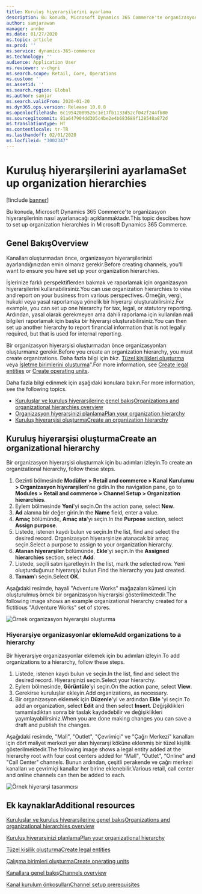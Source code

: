```yaml
---
title: Kuruluş hiyerarşilerini ayarlama
description: Bu konuda, Microsoft Dynamics 365 Commerce'te organizasyon hiyerarşilerinin nasıl ayarlanacağı açıklanmaktadır.
author: samjarawan
manager: annbe
ms.date: 01/27/2020
ms.topic: article
ms.prod: ''
ms.service: dynamics-365-commerce
ms.technology: ''
audience: Application User
ms.reviewer: v-chgri
ms.search.scope: Retail, Core, Operations
ms.custom: ''
ms.assetid: ''
ms.search.region: Global
ms.author: samjar
ms.search.validFrom: 2020-01-20
ms.dyn365.ops.version: Release 10.0.8
ms.openlocfilehash: 6c19542089526c1e17fb1133d52cf042f244fb80
ms.sourcegitcommit: 81a647904dd305c4be2e4b683689f128548a872d
ms.translationtype: HT
ms.contentlocale: tr-TR
ms.lasthandoff: 02/01/2020
ms.locfileid: "3002347"
---
```

# <a name="set-up-organization-hierarchies"></a><span data-ttu-id="183de-103">Kuruluş hiyerarşilerini ayarlama</span><span class="sxs-lookup"><span data-stu-id="183de-103">Set up organization hierarchies</span></span>


[!include [banner](includes/banner.md)]

<span data-ttu-id="183de-104">Bu konuda, Microsoft Dynamics 365 Commerce'te organizasyon hiyerarşilerinin nasıl ayarlanacağı açıklanmaktadır.</span><span class="sxs-lookup"><span data-stu-id="183de-104">This topic descibes how to set up organization hierarchies in Microsoft Dynamics 365 Commerce.</span></span>

## <a name="overview"></a><span data-ttu-id="183de-105">Genel Bakış</span><span class="sxs-lookup"><span data-stu-id="183de-105">Overview</span></span>

<span data-ttu-id="183de-106">Kanalları oluşturmadan önce, organizasyon hiyerarşilerinizi ayarlandığınızdan emin olmanız gerekir.</span><span class="sxs-lookup"><span data-stu-id="183de-106">Before creating channels, you'll want to ensure you have set up your organization hierarchies.</span></span>

<span data-ttu-id="183de-107">İşlerinize farklı perspektiflerden bakmak ve raporlamak için organizasyon hiyerarşilerini kullanabilirsiniz.</span><span class="sxs-lookup"><span data-stu-id="183de-107">You can use organization hierarchies to view and report on your business from various perspectives.</span></span> <span data-ttu-id="183de-108">Örneğin, vergi, hukuki veya yasal raporlamaya yönelik bir hiyerarşi oluşturabilirsiniz.</span><span class="sxs-lookup"><span data-stu-id="183de-108">For example, you can set up one hierarchy for tax, legal, or statutory reporting.</span></span> <span data-ttu-id="183de-109">Ardından, yasal olarak gerekmeyen ama dahili raporlama için kullanılan mali bilgileri raporlamak için başka bir hiyerarşi oluşturabilirsiniz.</span><span class="sxs-lookup"><span data-stu-id="183de-109">You can then set up another hierarchy to report financial information that is not legally required, but that is used for internal reporting.</span></span>

<span data-ttu-id="183de-110">Bir organizasyon hiyerarşisi oluşturmadan önce organizasyonları oluşturmanız gerekir.</span><span class="sxs-lookup"><span data-stu-id="183de-110">Before you create an organization hierarchy, you must create organizations.</span></span> <span data-ttu-id="183de-111">Daha fazla bilgi için bkz. [Tüzel kişilikleri oluşturma](channels-legal-entities.md) veya [İşletme birimlerini oluşturma](../fin-ops-core/fin-ops/organization-administration/tasks/create-operating-unit.md?toc=/dynamics365/commerce/toc.json)".</span><span class="sxs-lookup"><span data-stu-id="183de-111">For more information, see [Create legal entities](channels-legal-entities.md) or [Create operating units](../fin-ops-core/fin-ops/organization-administration/tasks/create-operating-unit.md?toc=/dynamics365/commerce/toc.json).</span></span>


<span data-ttu-id="183de-112">Daha fazla bilgi edinmek için aşağıdaki konulara bakın.</span><span class="sxs-lookup"><span data-stu-id="183de-112">For more information, see the following topics.</span></span>
- [<span data-ttu-id="183de-113">Kuruluşlar ve kuruluş hiyerarşilerine genel bakış</span><span class="sxs-lookup"><span data-stu-id="183de-113">Organizations and organizational hierarchies overview</span></span>](https://docs.microsoft.com/en-us/dynamics365/fin-ops-core/fin-ops/organization-administration/organizations-organizational-hierarchies)
- [<span data-ttu-id="183de-114">Organizasyon hiyerarşinizi planlama</span><span class="sxs-lookup"><span data-stu-id="183de-114">Plan your organization hierarchy</span></span>](https://docs.microsoft.com/en-us/dynamics365/fin-ops-core/fin-ops/organization-administration/plan-organizational-hierarchy?toc=/dynamics365/commerce/toc.json)
- [<span data-ttu-id="183de-115">Kuruluş hiyerarşisi oluşturma</span><span class="sxs-lookup"><span data-stu-id="183de-115">Create an organization hierarchy</span></span>](https://docs.microsoft.com/en-us/dynamics365/fin-ops-core/fin-ops/organization-administration/tasks/create-organization-hierarchy?toc=/dynamics365/commerce/toc.json)

## <a name="create-an-organizational-hierarchy"></a><span data-ttu-id="183de-116">Kuruluş hiyerarşisi oluşturma</span><span class="sxs-lookup"><span data-stu-id="183de-116">Create an organizational hierarchy</span></span>

<span data-ttu-id="183de-117">Bir organizasyon hiyerarşisi oluşturmak için bu adımları izleyin.</span><span class="sxs-lookup"><span data-stu-id="183de-117">To create an organizational hierarchy, follow these steps.</span></span>

1. <span data-ttu-id="183de-118">Gezinti bölmesinde **Modüller \> Retail and commerce \> Kanal Kurulumu \> Organizasyon hiyerarşileri**'ne gidin.</span><span class="sxs-lookup"><span data-stu-id="183de-118">In the navigation pane, go to **Modules \> Retail and commerce \> Channel Setup \> Organization hierarchies**.</span></span>
1. <span data-ttu-id="183de-119">Eylem bölmesinde **Yeni**'yi seçin.</span><span class="sxs-lookup"><span data-stu-id="183de-119">On the action pane, select **New**.</span></span>
1. <span data-ttu-id="183de-120">**Ad** alanına bir değer girin.</span><span class="sxs-lookup"><span data-stu-id="183de-120">In the **Name** field, enter a value.</span></span>
1. <span data-ttu-id="183de-121">**Amaç** bölümünde, **Amaç ata**'yı seçin.</span><span class="sxs-lookup"><span data-stu-id="183de-121">In the **Purpose** section, select **Assign purpose**.</span></span>
1. <span data-ttu-id="183de-122">Listede, istenen kaydı bulun ve seçin.</span><span class="sxs-lookup"><span data-stu-id="183de-122">In the list, find and select the desired record.</span></span> <span data-ttu-id="183de-123">Organizasyon hiyerarşinize atanacak bir amaç seçin.</span><span class="sxs-lookup"><span data-stu-id="183de-123">Select a purpose to assign to your organization hierarchy.</span></span>
1. <span data-ttu-id="183de-124">**Atanan hiyerarşiler** bölümünde, **Ekle**'yi seçin.</span><span class="sxs-lookup"><span data-stu-id="183de-124">In the **Assigned hierarchies** section, select **Add**.</span></span>
1. <span data-ttu-id="183de-125">Listede, seçili satırı işaretleyin.</span><span class="sxs-lookup"><span data-stu-id="183de-125">In the list, mark the selected row.</span></span> <span data-ttu-id="183de-126">Yeni oluşturduğunuz hiyerarşiyi bulun.</span><span class="sxs-lookup"><span data-stu-id="183de-126">Find the hierarchy you just created.</span></span>
1. <span data-ttu-id="183de-127">**Tamam**'ı seçin.</span><span class="sxs-lookup"><span data-stu-id="183de-127">Select **OK**.</span></span>

<span data-ttu-id="183de-128">Aşağıdaki resimde, hayali "Adventure Works" mağazaları kümesi için oluşturulmuş örnek bir organizasyon hiyerarşisi gösterilmektedir.</span><span class="sxs-lookup"><span data-stu-id="183de-128">The following image shows an example organizational hierarchy created for a fictitious "Adventure Works" set of stores.</span></span>

![Örnek organizasyon hiyerarşisi oluşturma](media/organizational-hierarchies.png)

### <a name="add-organizations-to-a-hierarchy"></a><span data-ttu-id="183de-130">Hiyerarşiye organizasyonlar ekleme</span><span class="sxs-lookup"><span data-stu-id="183de-130">Add organizations to a hierarchy</span></span>

<span data-ttu-id="183de-131">Bir hiyerarşiye organizasyonlar eklemek için bu adımları izleyin.</span><span class="sxs-lookup"><span data-stu-id="183de-131">To add organizations to a hierarchy, follow these steps.</span></span>

1. <span data-ttu-id="183de-132">Listede, istenen kaydı bulun ve seçin.</span><span class="sxs-lookup"><span data-stu-id="183de-132">In the list, find and select the desired record.</span></span> <span data-ttu-id="183de-133">Hiyerarşinizi seçin.</span><span class="sxs-lookup"><span data-stu-id="183de-133">Select your hierarchy.</span></span>
1. <span data-ttu-id="183de-134">Eylem bölmesinde, **Görüntüle**'yi seçin.</span><span class="sxs-lookup"><span data-stu-id="183de-134">On the action pane, select **View**.</span></span>
1. <span data-ttu-id="183de-135">Gerekirse kuruluşlar ekleyin.</span><span class="sxs-lookup"><span data-stu-id="183de-135">Add organizations, as necessary.</span></span>
1. <span data-ttu-id="183de-136">Bir organizasyon eklemek için **Düzenle**'yi ve ardından **Ekle** 'yi seçin.</span><span class="sxs-lookup"><span data-stu-id="183de-136">To add an organization, select **Edit** and then select **Insert**.</span></span> <span data-ttu-id="183de-137">Değişiklikleri tamamladıktan sonra bir taslak kaydedebilir ve değişiklikleri yayımlayabilirsiniz.</span><span class="sxs-lookup"><span data-stu-id="183de-137">When you are done making changes you can save a draft and publish the changes.</span></span>

<span data-ttu-id="183de-138">Aşağıdaki resimde, "Mall", "Outlet", "Çevrimiçi" ve "Çağrı Merkezi" kanalları için dört maliyet merkezi yer alan hiyerarşi köküne eklenmiş bir tüzel kişilik gösterilmektedir.</span><span class="sxs-lookup"><span data-stu-id="183de-138">The following image shows a legal entity added at the hierarchy root with four cost centers added for "Mall", "Outlet", "Online" and "Call Center" channels.</span></span> <span data-ttu-id="183de-139">Bunun ardından, çeşitli perakende ve çağrı merkezi kanalları ve çevrimiçi kanallar her birine eklenebilir.</span><span class="sxs-lookup"><span data-stu-id="183de-139">Various retail, call center and online channels can then be added to each.</span></span>

![Örnek hiyerarşi tasarımcısı](media/hierarchy-designer.png)

## <a name="additional-resources"></a><span data-ttu-id="183de-141">Ek kaynaklar</span><span class="sxs-lookup"><span data-stu-id="183de-141">Additional resources</span></span>

[<span data-ttu-id="183de-142">Kuruluşlar ve kuruluş hiyerarşilerine genel bakış</span><span class="sxs-lookup"><span data-stu-id="183de-142">Organizations and organizational hierarchies overview</span></span>](../fin-ops-core/fin-ops/organization-administration/organizations-organizational-hierarchies.md?toc=/dynamics365/commerce/toc.json)

[<span data-ttu-id="183de-143">Kuruluş hiyerarşinizi planlama</span><span class="sxs-lookup"><span data-stu-id="183de-143">Plan your organizational hierarchy</span></span>](../fin-ops-core/fin-ops/organization-administration/plan-organizational-hierarchy.md?toc=/dynamics365/commerce/toc.json)

[<span data-ttu-id="183de-144">Tüzel kişilik oluşturma</span><span class="sxs-lookup"><span data-stu-id="183de-144">Create legal entities</span></span>](channels-legal-entities.md)

[<span data-ttu-id="183de-145">Çalışma birimleri oluşturma</span><span class="sxs-lookup"><span data-stu-id="183de-145">Create operating units</span></span>](../fin-ops-core/fin-ops/organization-administration/tasks/create-operating-unit.md?toc=/dynamics365/commerce/toc.json)

[<span data-ttu-id="183de-146">Kanallara genel bakış</span><span class="sxs-lookup"><span data-stu-id="183de-146">Channels overview</span></span>](channels-overview.md)

[<span data-ttu-id="183de-147">Kanal kurulum önkoşulları</span><span class="sxs-lookup"><span data-stu-id="183de-147">Channel setup prerequisites</span></span>](channels-prerequisites.md)
